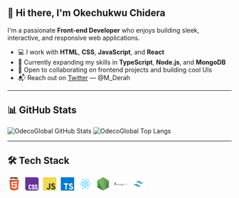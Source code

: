 ## 👋 Hi there, I'm Okechukwu Chidera

I'm a passionate **Front-end Developer** who enjoys building sleek, interactive, and responsive web applications.

- 💻 I work with **HTML**, **CSS**, **JavaScript**, and **React**
- 🌱 Currently expanding my skills in **TypeScript**, **Node.js**, and **MongoDB**
- 🤝 Open to collaborating on frontend projects and building cool UIs
- 📬 Reach out on [Twitter](https://twitter.com/M_Derah) — @M_Derah

---

## 📊 GitHub Stats

![OdecoGlobal GitHub Stats](https://github-readme-stats.vercel.app/api?username=OdecoGlobal&layout=compact&theme=buefy&hide_border=true)
![OdecoGlobal Top Langs](https://github-readme-stats.vercel.app/api/top-langs/?username=OdecoGlobal&layout=compact&theme=buefy&hide_border=true)

---

## 🛠️ Tech Stack

<div style="display: flex; gap: 10px;">
  <img src="https://raw.githubusercontent.com/github/explore/main/topics/html/html.png" alt="HTML" width="30" height="30" />
  <img src="https://raw.githubusercontent.com/github/explore/main/topics/css/css.png" alt="CSS" width="30" height="30" />
  <img src="https://raw.githubusercontent.com/github/explore/main/topics/javascript/javascript.png" alt="JavaScript" width="30" height="30" />
  <img src="https://raw.githubusercontent.com/github/explore/main/topics/typescript/typescript.png" alt="TypeScript" width="30" height="30" />
  <img src="https://raw.githubusercontent.com/github/explore/main/topics/react/react.png" alt="React" width="30" height="30" />
  <img src="https://raw.githubusercontent.com/github/explore/main/topics/nodejs/nodejs.png" alt="Node.js" width="30" height="30" />
  <img src="https://raw.githubusercontent.com/github/explore/main/topics/mongodb/mongodb.png" alt="MongoDB" width="30" height="30" />
  <img src="https://raw.githubusercontent.com/github/explore/main/topics/tailwind/tailwind.png" alt="Tailwind CSS" width="30" height="30" />
</div>



<!---
![OdecoGlobal GitHub Stats](https://github-readme-stats.vercel.app/api?username=OdecoGlobal&show_icons=true&theme=radical) 
![Top Langs](https://github-readme-stats.vercel.app/api/top-langs/?username=OdecoGlobal&show_icons=true&theme=radical)
OdecoGlobal/OdecoGlobal is a ✨ special ✨ repository because its `README.md` (this file) appears on your GitHub profile.
You can click the Preview link to take a look at your changes.
--->
